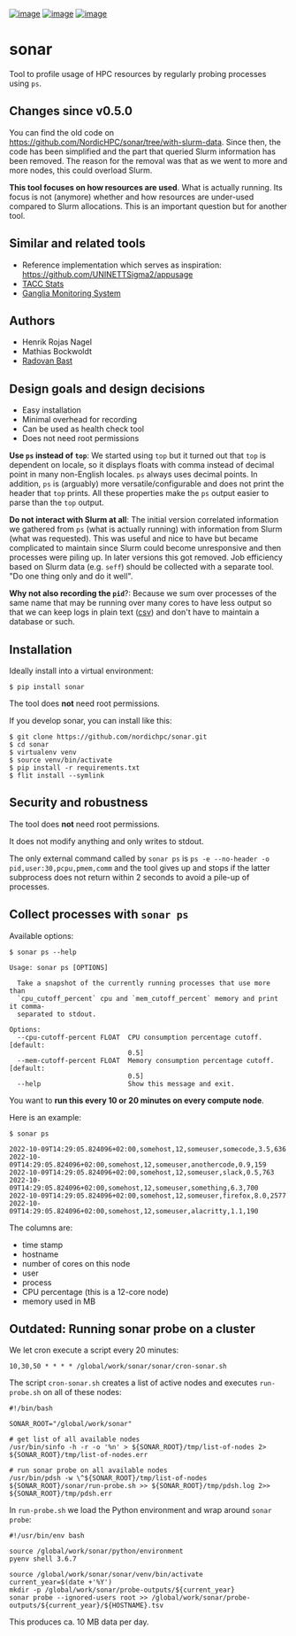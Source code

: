 [![image](https://github.com/NordicHPC/sonar/workflows/Test/badge.svg)](https://github.com/NordicHPC/sonar/actions)
[![image](https://img.shields.io/badge/license-%20GPL--v3.0-blue.svg)](LICENSE)
[![image](https://badge.fury.io/py/sonar.svg)](https://badge.fury.io/py/sonar)


# sonar

Tool to profile usage of HPC resources by regularly probing processes using
`ps`.



## Changes since v0.5.0

You can find the old code on
https://github.com/NordicHPC/sonar/tree/with-slurm-data.  Since then, the code
has been simplified and the part that queried Slurm information has been
removed. The reason for the removal was that as we went to more and more nodes,
this could overload Slurm.

**This tool focuses on how resources are used**. What is actually running.  Its
focus is not (anymore) whether and how resources are under-used compared to
Slurm allocations. This is an important question but for another tool.


## Similar and related tools

- Reference implementation which serves as inspiration:
  <https://github.com/UNINETTSigma2/appusage>
- [TACC Stats](https://github.com/TACC/tacc_stats)
- [Ganglia Monitoring System](http://ganglia.info/)


## Authors

- Henrik Rojas Nagel
- Mathias Bockwoldt
- [Radovan Bast](https://bast.fr)


## Design goals and design decisions

- Easy installation
- Minimal overhead for recording
- Can be used as health check tool
- Does not need root permissions

**Use `ps` instead of `top`**:
We started using `top` but it turned out that `top` is dependent on locale, so
it displays floats with comma instead of decimal point in many non-English
locales. `ps` always uses decimal points. In addition, `ps` is (arguably) more
versatile/configurable and does not print the header that `top` prints. All
these properties make the `ps` output easier to parse than the `top` output.

**Do not interact with Slurm at all**:
The initial version correlated information we gathered from `ps` (what is
actually running) with information from Slurm (what was requested). This was
useful and nice to have but became complicated to maintain since Slurm could
become unresponsive and then processes were piling up. In later versions this
got removed.  Job efficiency based on Slurm data (e.g. `seff`) should be
collected with a separate tool.  "Do one thing only and do it well".

**Why not also recording the `pid`**?:
Because we sum over processes of the same name that may be running over many
cores to have less output so that we can keep logs in plain text
([csv](https://en.wikipedia.org/wiki/Comma-separated_values)) and don't have to
maintain a database or such.


## Installation

Ideally install into a virtual environment:
```
$ pip install sonar
```

The tool does **not** need root permissions.

If you develop sonar, you can install like this:
```
$ git clone https://github.com/nordichpc/sonar.git
$ cd sonar
$ virtualenv venv
$ source venv/bin/activate
$ pip install -r requirements.txt
$ flit install --symlink
```


## Security and robustness

The tool does **not** need root permissions.

It does not modify anything and only writes to stdout.

The only external command called by `sonar ps` is `ps -e --no-header -o
pid,user:30,pcpu,pmem,comm` and the tool gives up and stops if the latter
subprocess does not return within 2 seconds to avoid a pile-up of processes.


## Collect processes with `sonar ps`

Available options:
```console
$ sonar ps --help

Usage: sonar ps [OPTIONS]

  Take a snapshot of the currently running processes that use more than
  `cpu_cutoff_percent` cpu and `mem_cutoff_percent` memory and print it comma-
  separated to stdout.

Options:
  --cpu-cutoff-percent FLOAT  CPU consumption percentage cutoff.  [default:
                              0.5]
  --mem-cutoff-percent FLOAT  Memory consumption percentage cutoff.  [default:
                              0.5]
  --help                      Show this message and exit.
```

You want to **run this every 10 or 20 minutes on every compute node**.

Here is an example:
```console
$ sonar ps

2022-10-09T14:29:05.824096+02:00,somehost,12,someuser,somecode,3.5,636
2022-10-09T14:29:05.824096+02:00,somehost,12,someuser,anothercode,0.9,159
2022-10-09T14:29:05.824096+02:00,somehost,12,someuser,slack,0.5,763
2022-10-09T14:29:05.824096+02:00,somehost,12,someuser,something,6.3,700
2022-10-09T14:29:05.824096+02:00,somehost,12,someuser,firefox,8.0,2577
2022-10-09T14:29:05.824096+02:00,somehost,12,someuser,alacritty,1.1,190
```

The columns are:
- time stamp
- hostname
- number of cores on this node
- user
- process
- CPU percentage (this is a 12-core node)
- memory used in MB


## Outdated: Running sonar probe on a cluster

We let cron execute a script every 20 minutes:

    10,30,50 * * * * /global/work/sonar/sonar/cron-sonar.sh

The script `cron-sonar.sh` creates a list of active nodes and executes
`run-probe.sh` on all of these nodes:

    #!/bin/bash

    SONAR_ROOT="/global/work/sonar"

    # get list of all available nodes
    /usr/bin/sinfo -h -r -o '%n' > ${SONAR_ROOT}/tmp/list-of-nodes 2> ${SONAR_ROOT}/tmp/list-of-nodes.err

    # run sonar probe on all available nodes
    /usr/bin/pdsh -w \^${SONAR_ROOT}/tmp/list-of-nodes ${SONAR_ROOT}/sonar/run-probe.sh >> ${SONAR_ROOT}/tmp/pdsh.log 2>> ${SONAR_ROOT}/tmp/pdsh.err

In `run-probe.sh` we load the Python environment and wrap around
`sonar probe`:

    #!/usr/bin/env bash

    source /global/work/sonar/python/environment
    pyenv shell 3.6.7

    source /global/work/sonar/sonar/venv/bin/activate
    current_year=$(date +'%Y')
    mkdir -p /global/work/sonar/probe-outputs/${current_year}
    sonar probe --ignored-users root >> /global/work/sonar/probe-outputs/${current_year}/${HOSTNAME}.tsv

This produces ca. 10 MB data per day.
